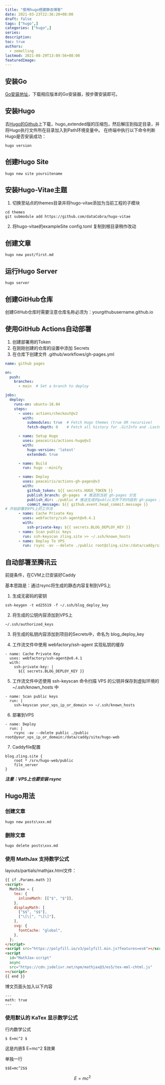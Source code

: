 ```yaml
---
title: "使用hugo搭建静态博客"
date: 2021-03-23T22:36:20+08:00
draft: false
tags: ["hugo",]
categories: ["hugo",]
series:
description:
toc: true
authors:
  - zemelling
lastmod: 2021-08-29T13:09:56+08:00
featuredImage:
---
```


## 安装Go
[Go安装地址](https://golang.org/dl/)，下载相应版本的Go安装器，按步骤安装即可。

## 安装Hugo
去[Hugo的Github](https://github.com/gohugoio/hugo/releases)上下载，hugo_extended版的压缩包，然后解压到指定目录，并将Hugo执行文件所在目录加入到Path环境变量中。
在终端中执行以下命令判断Hugo是否安装成功：
```shell
hugo version
```

## 创建Hugo Site
```shell
hugo new site yoursitename
```

## 安装Hugo-Vitae主题
1. 切换至站点的themes目录并将hugo-vitae添加为当前工程的子模块
```shell
cd themes
git submodule add https://github.com/dataCobra/hugo-vitae
```
2. 将hugo-vitae的exampleSite config.toml 复制到根目录稍作改动

## 创建文章
```shell
hugo new post/first.md
```
## 运行Hugo Server
```shell
hugo server
```
## 创建GitHub仓库
创建GitHub仓库时需要注意仓库名称必须为：yourgithubusername.github.io

## 使用GitHub Actions自动部署

1. 创建部署用的Token
2. 在刚刚创建的仓库的设置中添加 Secrets
3. 在仓库下创建文件 .github/workflows/gh-pages.yml
```yaml
name: github pages

on:
  push:
    branches:
      - main  # Set a branch to deploy

jobs:
  deploy:
    runs-on: ubuntu-18.04
    steps:
      - uses: actions/checkout@v2
        with:
          submodules: true  # Fetch Hugo themes (true OR recursive)
          fetch-depth: 0    # Fetch all history for .GitInfo and .Lastmod

      - name: Setup Hugo
        uses: peaceiris/actions-hugo@v2
        with:
          hugo-version: 'latest'
          extended: true

      - name: Build
        run: hugo --minify

      - name: Deploy
        uses: peaceiris/actions-gh-pages@v3
        with:
          github_token: ${{ secrets.HUGO_TOKEN }}
          publish_branch: gh-pages  # 推送到当前 gh-pages 分支
          publish_dir: ./public # 推送生成的public文件下的内容到 gh-pages 分支
          commit_message: ${{ github.event.head_commit.message }}
# 开始部署到VPS上的工作流
      - name: Cache Private Key
        uses: webfactory/ssh-agent@v0.4.1
        with:
          ssh-private-key: ${{ secrets.BLOG_DEPLOY_KEY }}
      - name: Scan public keys
        run: ssh-keyscan zling.site >> ~/.ssh/known_hosts
      - name: Deploy To VPS
        run: rsync -av --delete ./public root@zling.site:/data/caddy/site/hugo-web
```

## 自动部署至腾讯云

前提条件，在CVM上已安装好Caddy

基本思路是：通过rsync将生成的静态内容复制到VPS上

1. 生成无密码的密钥
```
ssh-keygen -t ed25519 -f ~/.ssh/blog_deploy_key
```
2. 将生成的公钥内容添加到VPS上
```
~/.ssh/authorized_keys
```
3. 将生成的私钥内容添加到项目的Secrets中，命名为 blog_deploy_key

4. 工作流文件中使用 webfactory/ssh-agent 实现私钥的缓存
```
- name: Cache Private Key
  uses: webfactory/ssh-agent@v0.4.1
  with:
    ssh-private-key: |
      ${{ secrets.BLOG_DEPLOY_KEY }}
```

5. 工作流文件中还使用 ssh-keyscan 命令扫描 VPS 的公钥并保存到虚拟环境的 ~/.ssh/known_hosts 中
```
- name: Scan public keys
  run: |
    ssh-keyscan your_vps_ip_or_domain >> ~/.ssh/known_hosts
```

6. 部署到VPS
```
- name: Deploy
  run: |
    rsync -av --delete public ./public root@your_vps_ip_or_domain:/data/caddy/site/hugo-web
```

7. Caddyfile配置

```
blog.zling.site {
    root * /srv/hugo-web/public
    file_server
}
```

***注意：VPS上也要安装 rsync***

## Hugo用法

### 创建文章

```
hugo new posts\xxx.md
```

### 删除文章

```
hugo delete posts\xxx.md
```

### 使用 MathJax 支持数学公式

layouts/partials/mathjax.html文件：

```html
{{ if .Params.math }}
<script>
  MathJax = {
    tex: {
      inlineMath: [["$", "$"]],
    },
    displayMath: [
      ["$$", "$$"],
      ["\[\[", "\]\]"],
    ],
    svg: {
      fontCache: "global",
    },
  };
</script>
<script src="https://polyfill.io/v3/polyfill.min.js?features=es6"></script>
<script
  id="MathJax-script"
  async
  src="https://cdn.jsdelivr.net/npm/mathjax@3/es5/tex-mml-chtml.js"
></script>
{{ end }}
```

博文页面头加入以下内容

```
---
math: true
---
```

### 使用默认的 KaTex 显示数学公式

行内数学公式

```
$ E=mc^2 $
```

这是内嵌$ E=mc^2 $效果

单独一行

```
$$E=mc^2$$
```

$$E=mc^2$$